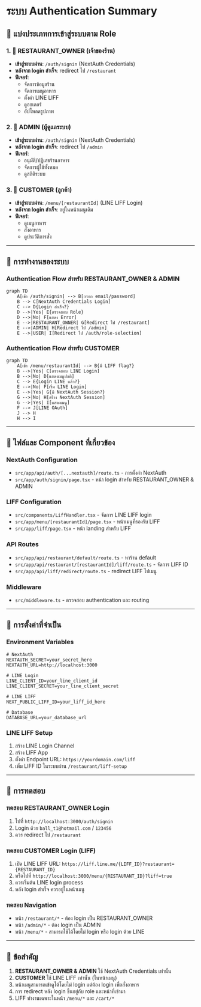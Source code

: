 # ระบบ Authentication Summary

## 🔐 แบ่งประเภทการเข้าสู่ระบบตาม Role

### 1. 🏪 RESTAURANT_OWNER (เจ้าของร้าน)
- **เข้าสู่ระบบผ่าน**: `/auth/signin` (NextAuth Credentials)
- **หลังจาก login สำเร็จ**: redirect ไป `/restaurant`
- **ฟีเจอร์**:
  - จัดการข้อมูลร้าน
  - จัดการเมนูอาหาร
  - ตั้งค่า LINE LIFF
  - ดูออเดอร์
  - อัปโหลดรูปภาพ

### 2. 👑 ADMIN (ผู้ดูแลระบบ)
- **เข้าสู่ระบบผ่าน**: `/auth/signin` (NextAuth Credentials)
- **หลังจาก login สำเร็จ**: redirect ไป `/admin`
- **ฟีเจอร์**:
  - อนุมัติ/ปฏิเสธร้านอาหาร
  - จัดการผู้ใช้ทั้งหมด
  - ดูสถิติระบบ

### 3. 👤 CUSTOMER (ลูกค้า)
- **เข้าสู่ระบบผ่าน**: `/menu/[restaurantId]` (LINE LIFF Login)
- **หลังจาก login สำเร็จ**: อยู่ในหน้าเมนูเดิม
- **ฟีเจอร์**:
  - ดูเมนูอาหาร
  - สั่งอาหาร
  - ดูประวัติการสั่ง

---

## 🚀 การทำงานของระบบ

### Authentication Flow สำหรับ RESTAURANT_OWNER & ADMIN

```mermaid
graph TD
    A[เข้า /auth/signin] --> B[กรอก email/password]
    B --> C[NextAuth Credentials Login]
    C --> D{Login สำเร็จ?}
    D -->|Yes| E{ตรวจสอบ Role}
    D -->|No| F[แสดง Error]
    E -->|RESTAURANT_OWNER| G[Redirect ไป /restaurant]
    E -->|ADMIN| H[Redirect ไป /admin]
    E -->|USER| I[Redirect ไป /auth/role-selection]
```

### Authentication Flow สำหรับ CUSTOMER

```mermaid
graph TD
    A[เข้า /menu/restaurantId] --> B{มี LIFF flag?}
    B -->|Yes| C[ตรวจสอบ LINE Login]
    B -->|No| D[แสดงเมนูปกติ]
    C --> E{Login LINE แล้ว?}
    E -->|No| F[เริ่ม LINE Login]
    E -->|Yes| G{มี NextAuth Session?}
    G -->|No| H[สร้าง NextAuth Session]
    G -->|Yes| I[แสดงเมนู]
    F --> J[LINE OAuth]
    J --> H
    H --> I
```

---

## 📁 ไฟล์และ Component ที่เกี่ยวข้อง

### NextAuth Configuration
- `src/app/api/auth/[...nextauth]/route.ts` - การตั้งค่า NextAuth
- `src/app/auth/signin/page.tsx` - หน้า login สำหรับ RESTAURANT_OWNER & ADMIN

### LIFF Configuration  
- `src/components/LiffHandler.tsx` - จัดการ LINE LIFF login
- `src/app/menu/[restaurantId]/page.tsx` - หน้าเมนูที่รองรับ LIFF
- `src/app/liff/page.tsx` - หน้า landing สำหรับ LIFF

### API Routes
- `src/app/api/restaurant/default/route.ts` - หาร้าน default
- `src/app/api/restaurant/[restaurantId]/liff/route.ts` - จัดการ LIFF ID
- `src/app/api/liff/redirect/route.ts` - redirect LIFF ไปเมนู

### Middleware
- `src/middleware.ts` - ตรวจสอบ authentication และ routing

---

## 🔧 การตั้งค่าที่จำเป็น

### Environment Variables
```env
# NextAuth
NEXTAUTH_SECRET=your_secret_here
NEXTAUTH_URL=http://localhost:3000

# LINE Login
LINE_CLIENT_ID=your_line_client_id
LINE_CLIENT_SECRET=your_line_client_secret

# LINE LIFF
NEXT_PUBLIC_LIFF_ID=your_liff_id_here

# Database
DATABASE_URL=your_database_url
```

### LINE LIFF Setup
1. สร้าง LINE Login Channel
2. สร้าง LIFF App
3. ตั้งค่า Endpoint URL: `https://yourdomain.com/liff`
4. เพิ่ม LIFF ID ในระบบผ่าน `/restaurant/liff-setup`

---

## 🧪 การทดสอบ

### ทดสอบ RESTAURANT_OWNER Login
1. ไปที่ `http://localhost:3000/auth/signin`
2. Login ด้วย `ball_t1@hotmail.com` / `123456`
3. ควร redirect ไป `/restaurant`

### ทดสอบ CUSTOMER Login (LIFF)
1. เปิด LINE LIFF URL: `https://liff.line.me/{LIFF_ID}?restaurant={RESTAURANT_ID}`
2. หรือไปที่ `http://localhost:3000/menu/{RESTAURANT_ID}?liff=true`
3. ควรเริ่มต้น LINE login process
4. หลัง login สำเร็จ ควรอยู่ในหน้าเมนู

### ทดสอบ Navigation
- หน้า `/restaurant/*` - ต้อง login เป็น RESTAURANT_OWNER
- หน้า `/admin/*` - ต้อง login เป็น ADMIN  
- หน้า `/menu/*` - สามารถใช้ได้โดยไม่ login หรือ login ด้วย LINE

---

## 🚨 ข้อสำคัญ

1. **RESTAURANT_OWNER & ADMIN** ใช้ NextAuth Credentials เท่านั้น
2. **CUSTOMER** ใช้ LINE LIFF เท่านั้น (ในหน้าเมนู)
3. หน้าเมนูสามารถเข้าดูได้โดยไม่ login แต่ต้อง login เพื่อสั่งอาหาร
4. การ redirect หลัง login ขึ้นอยู่กับ role และหน้าที่เข้ามา
5. LIFF ทำงานเฉพาะในหน้า `/menu/*` และ `/cart/*` 